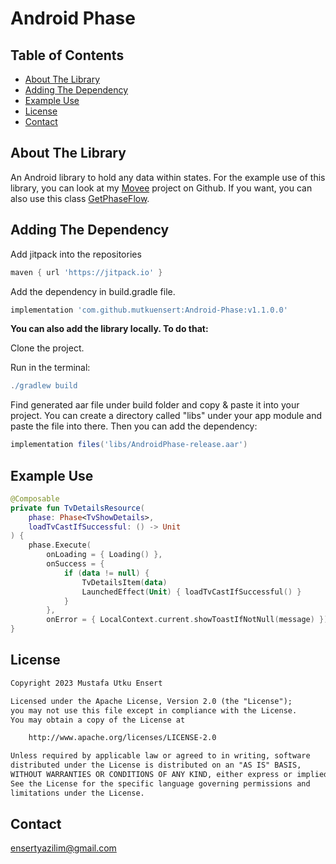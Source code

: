 # Android Phase

## Table of Contents
* [About The Library](#about-the-library)
* [Adding The Dependency](#adding-the-dependency)
* [Example Use](#example-use)
* [License](#license)
* [Contact](#contact)

## About The Library
An Android library to hold any data within states.
For the example use of this library, you can look at my [Movee](https://github.com/mutkuensert/Movee) project on Github.
If you want, you can also use this class [GetPhaseFlow](https://gist.github.com/mutkuensert/11093b3c8b48fa130b0b35bcb5e9faf1).

## Adding The Dependency
Add jitpack into the repositories

```gradle
maven { url 'https://jitpack.io' }
```

Add the dependency in build.gradle file.
```gradle
implementation 'com.github.mutkuensert:Android-Phase:v1.1.0.0'
```

**You can also add the library locally. To do that:**

Clone the project.

Run in the terminal:
```gradle
./gradlew build
```
Find generated aar file under build folder and copy & paste it into your project. You can create a directory called "libs" under your app module and paste the file into there.
Then you can add the dependency:

```gradle
implementation files('libs/AndroidPhase-release.aar')
```

## Example Use

```kotlin
@Composable
private fun TvDetailsResource(
    phase: Phase<TvShowDetails>,
    loadTvCastIfSuccessful: () -> Unit
) {
    phase.Execute(
        onLoading = { Loading() },
        onSuccess = {
            if (data != null) {
                TvDetailsItem(data)
                LaunchedEffect(Unit) { loadTvCastIfSuccessful() }
            }
        },
        onError = { LocalContext.current.showToastIfNotNull(message) })
}
```


## License
```xml
Copyright 2023 Mustafa Utku Ensert

Licensed under the Apache License, Version 2.0 (the "License");
you may not use this file except in compliance with the License.
You may obtain a copy of the License at

    http://www.apache.org/licenses/LICENSE-2.0

Unless required by applicable law or agreed to in writing, software
distributed under the License is distributed on an "AS IS" BASIS,
WITHOUT WARRANTIES OR CONDITIONS OF ANY KIND, either express or implied.
See the License for the specific language governing permissions and
limitations under the License.
```

## Contact
[ensertyazilim@gmail.com](#)
